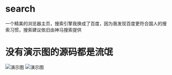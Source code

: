 # search
一个精美的浏览器主页，搜索引擎我换成了百度，因为我发现百度更符合国人的搜索习惯，搜索建议依旧由神马搜索提供

# 没有演示图的源码都是流氓
![演示图](http://wx1.sinaimg.cn/large/006DcXfEgy1fzl9sroj66j31hb0q81kx.jpg)
![演示图](http://wx1.sinaimg.cn/large/006DcXfEgy1fzld8gnu7aj30u01o0aof.jpg)

